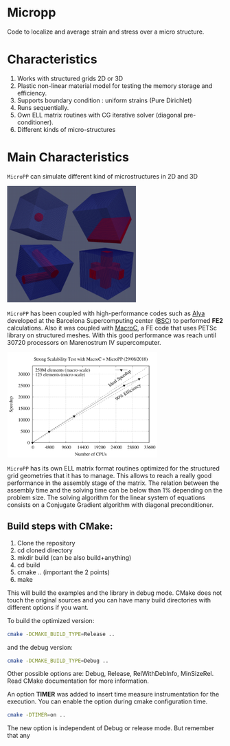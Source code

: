 # Micropp

Code to localize and average strain and stress over a micro structure.

# Characteristics

1. Works with structured grids 2D or 3D
2. Plastic non-linear material model for testing the memory storage and efficiency.
3. Supports boundary condition : uniform strains (Pure Dirichlet)
4. Runs sequentially.
5. Own ELL matrix routines with CG iterative solver (diagonal pre-conditioner).
6. Different kinds of micro-structures

# Main Characteristics

`MicroPP` can simulate different kind of microstructures in 2D and 3D 

<img src="./pics/micros.png" alt="drawing" width="300"/>

`MicroPP` has been coupled with high-performance codes such as [Alya](http://bsccase02.bsc.es/alya) developed at the Barcelona Supercomputing center ([BSC](https://www.bsc.es/)) to performed **FE2** calculations. Also it was coupled with [MacroC](https://github.com/GG1991/macroc), a FE code that uses PETSc library on structured meshes. With this good performance was reach until 30720 processors on Marenostrum IV supercomputer.

<img src="./pics/scala.png" alt="drawing" width="350"/>

`MicroPP` has its own ELL matrix format routines optimized for the structured grid geometries that it has to manage. This allows to reach a really good performance in the assembly stage of the matrix. The relation between the assembly time and the solving time can be below than 1% depending on the problem size. The solving algorithm for the linear system of equations consists on a Conjugate Gradient algorithm with diagonal preconditioner.

Build steps with CMake:
-----------------------

1. Clone the repository 
2. cd cloned directory
3. mkdir build (can be also build+anything)
4. cd build
5. cmake .. (important the 2 points)
6. make

This will build the examples and the library in debug mode. CMake does not touch
the original sources and you can have many build directories with different
options if you want.

To build the optimized version:

```bash
cmake -DCMAKE_BUILD_TYPE=Release ..
```

and the debug version:

```bash
cmake -DCMAKE_BUILD_TYPE=Debug ..
```

Other possible options are: Debug, Release, RelWithDebInfo, MinSizeRel. Read CMake documentation for more information.

An option **TIMER** was added to insert time measure instrumentation for the execution. You can enable the option during cmake configuration time.

```bash
cmake -DTIMER=on ..
```

The new option is independent of Debug or release mode. But remember that any 


